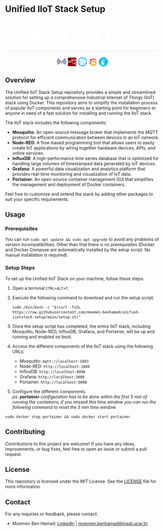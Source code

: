 # Unified IIoT Stack Setup

<p align="center">
  <img src="pics/uiiot-stack-logo.png" width="500">
</p>
<div align="center">
  <img src="pics/mosquitto-logo.png" alt="Mosquitto Logo" width="30">
  <img src="pics/nodered-logo.png" alt="Node-RED Logo" width="30">
  <img src="pics/influxdb-logo.png" alt="InfluxDB Logo" width="30">
  <img src="pics/grafana-logo.png" alt="Grafana Logo" width="30">
  <img src="pics/portainer-logo.png" alt="Portainer Logo" width="30">
</div>

## Overview
The Unified IIoT Stack Setup repository provides a simple and streamlined solution for setting up a comprehensive Industrial Internet of Things (IIoT) stack using Docker. This repository aims to simplify the installation process of popular IIoT components and serves as a starting point for beginners or anyone in need of a fast solution for installing and running the IIoT stack.

The IIoT stack includes the following components:

- **Mosquitto**: An open-source message broker that implements the MQTT protocol for efficient communication between devices in an IoT network.
- **Node-RED**: A flow-based programming tool that allows users to easily create IoT applications by wiring together hardware devices, APIs, and online services.
- **InfluxDB**: A high-performance time series database that is optimized for handling large volumes of timestamped data generated by IoT devices.
- **Grafana**: A powerful data visualization and analytics platform that provides real-time monitoring and visualization of IoT data.
- **Portainer**: An open-source container management GUI that simplifies the management and deployment of Docker containers.

Feel free to customize and extend the stack by adding other packages to suit your specific requirements.

## Usage

### Prerequisites
You can run `sudo apt update && sudo apt upgrade` to avoid any problems of version incompatibilities. Other than that there is no prerequisites (Docker and Docker Compose are automatically installed by the setup script. No manual installation is required).

### Setup Steps
To set up the Unified IIoT Stack on your machine, follow these steps:

1. Open a terminal `CTRL+ALT+T`.

2. Execute the following command to download and run the setup script:
    ```shell
    sudo /bin/bash -c "$(curl -fsSL https://raw.githubusercontent.com/moemen-benhamad/unified-iiotstack-setup/main/setup.sh)"
    ```

3. Once the setup script has completed, the entire IIoT stack, including Mosquitto, Node-RED, InfluxDB, Grafana, and Portainer, will be up and running and enabled on boot.

4. Access the different components of the IIoT stack using the following URLs:
   - Mosquitto: `mqtt://localhost:1883`
   - Node-RED: `http://localhost:1880`
   - InfluxDB: `http://localhost:8086`
   - Grafana: `http://localhost:3000`
   - Portainer: `http://localhost:9000`

5. Configure the different components.\
*ps: **portainer** configuration has to be done within the first 5 min of running the containers, if you missed this time window you can run the following command to reset the 5 min time window.*
```shell
sudo docker stop portainer && sudo docker start portainer
```

## Contributing
Contributions to this project are welcome! If you have any ideas, improvements, or bug fixes, feel free to open an issue or submit a pull request.

## License
This repository is licensed under the MIT License. See the [LICENSE](LICENSE) file for more information.

## Contact
For any inquiries or feedback, please contact:
- Moemen Ben Hamad: [LinkedIn](https://www.linkedin.com/in/moemen-benhamad/) | moemen.benhamad@insat.ucar.tn
